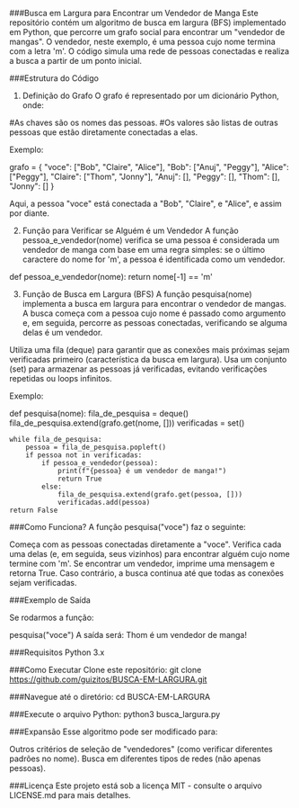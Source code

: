 ###Busca em Largura para Encontrar um Vendedor de Manga
Este repositório contém um algoritmo de busca em largura (BFS) implementado em Python, que percorre um grafo social para encontrar um "vendedor de mangas". O vendedor, neste exemplo, é uma pessoa cujo nome termina com a letra 'm'. O código simula uma rede de pessoas conectadas e realiza a busca a partir de um ponto inicial.

###Estrutura do Código
1. Definição do Grafo
O grafo é representado por um dicionário Python, onde:

#As chaves são os nomes das pessoas.
#Os valores são listas de outras pessoas que estão diretamente conectadas a elas.

Exemplo:

grafo = {
    "voce": ["Bob", "Claire", "Alice"],
    "Bob": ["Anuj", "Peggy"],
    "Alice": ["Peggy"],
    "Claire": ["Thom", "Jonny"],
    "Anuj": [],
    "Peggy": [],
    "Thom": [],
    "Jonny": []
}

Aqui, a pessoa "voce" está conectada a "Bob", "Claire", e "Alice", e assim por diante.

2. Função para Verificar se Alguém é um Vendedor
A função pessoa_e_vendedor(nome) verifica se uma pessoa é considerada um vendedor de manga com base em uma regra simples: se o último caractere do nome for 'm', a pessoa é identificada como um vendedor.


def pessoa_e_vendedor(nome):
    return nome[-1] == 'm'
    
3. Função de Busca em Largura (BFS)
A função pesquisa(nome) implementa a busca em largura para encontrar o vendedor de mangas. A busca começa com a pessoa cujo nome é passado como argumento e, em seguida, percorre as pessoas conectadas, verificando se alguma delas é um vendedor.

Utiliza uma fila (deque) para garantir que as conexões mais próximas sejam verificadas primeiro (característica da busca em largura).
Usa um conjunto (set) para armazenar as pessoas já verificadas, evitando verificações repetidas ou loops infinitos.

Exemplo:

def pesquisa(nome):
    fila_de_pesquisa = deque()
    fila_de_pesquisa.extend(grafo.get(nome, []))
    verificadas = set()

    while fila_de_pesquisa:
        pessoa = fila_de_pesquisa.popleft()
        if pessoa not in verificadas:
            if pessoa_e_vendedor(pessoa):
                print(f"{pessoa} é um vendedor de manga!")
                return True
            else:
                fila_de_pesquisa.extend(grafo.get(pessoa, []))
                verificadas.add(pessoa)
    return False
    
###Como Funciona?
A função pesquisa("voce") faz o seguinte:

Começa com as pessoas conectadas diretamente a "voce".
Verifica cada uma delas (e, em seguida, seus vizinhos) para encontrar alguém cujo nome termine com 'm'.
Se encontrar um vendedor, imprime uma mensagem e retorna True. Caso contrário, a busca continua até que todas as conexões sejam verificadas.

###Exemplo de Saída

Se rodarmos a função:

pesquisa("voce")
A saída será:
Thom é um vendedor de manga!

###Requisitos
Python 3.x

###Como Executar
Clone este repositório:
git clone https://github.com/guizitos/BUSCA-EM-LARGURA.git

###Navegue até o diretório:
cd BUSCA-EM-LARGURA

###Execute o arquivo Python:
python3 busca_largura.py

###Expansão
Esse algoritmo pode ser modificado para:

Outros critérios de seleção de "vendedores" (como verificar diferentes padrões no nome).
Busca em diferentes tipos de redes (não apenas pessoas).

###Licença
Este projeto está sob a licença MIT - consulte o arquivo LICENSE.md para mais detalhes.
